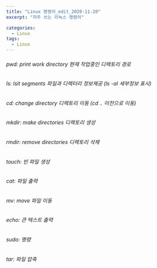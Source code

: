 ```yaml
---
title: "Linux 명령어_edit_2020-11-20"
excerpt: "자주 쓰는 리눅스 명령어"

categories:
  - Linux
tags:
  - Linux
---
```


###### pwd: print work directory 현재 작업중인 디렉토리 경로
###### ls: lsit segments 파일과 디렉터리 정보제공 (ls -al 세부정보 표시)
###### cd: change directory 디렉토리 이동 (cd .. 이전으로 이동)
###### mkdir: make directories 디렉토리 생성
###### rmdir: remove directories 디렉토리 삭제
###### touch: 빈 파일 생성
###### cat: 파일 출력
###### mv: move 파일 이동
###### echo: 큰 텍스트 출력
###### sudo: 명령
###### tar: 파일 압축